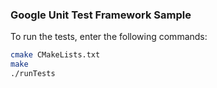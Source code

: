 ### Google Unit Test Framework Sample

To run the tests, enter the following commands:
```sh
cmake CMakeLists.txt
make
./runTests
```
